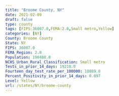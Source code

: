 ```yaml
---
title: "Broome County, NY"
date: 2021-02-09
draft: false
type: county
tags: [FIPS:36007.0,FEMA:2.0,Small metro,Yellow]
categories: [NY]
County: Broome County
State: NY
FIPS: 36007.0
FEMA_Region: 2.0
Population: 190488.0
NCHS_Urban_Rural_Classification: Small metro
Tests_in_prior_14_days: 19218.0
Fourteen_day_test_rate_per_100000: 10089.0
Percent_Positivity_in_prior_14_days: 0.097
Level: Yellow
url: /states/NY/broome-county
---
```



